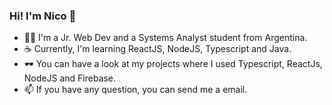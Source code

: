 ### Hi! I'm Nico 👋
- 👨‍💻 I'm a Jr. Web Dev and a Systems Analyst student from Argentina.
- ☕ Currently, I'm learning ReactJS, NodeJS, Typescript and Java.
- 🕶 You can have a look at my projects where I used Typescript, ReactJs, NodeJS and Firebase.
- 📫 If you have any question, you can send me a email.
